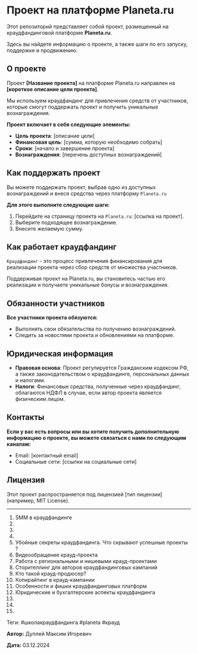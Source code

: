 # Проект на платформе Planeta.ru

Этот репозиторий представляет собой проект, размещенный на краудфандинговой платформе **Planeta.ru**.

Здесь вы найдете информацию о проекте, а также шаги по его запуску, поддержке и продвижению.

## О проекте

Проект **[Название проекта]** на платформе Planeta.ru направлен на **[короткое описание цели проекта]**.

Мы используем краудфандинг для привлечения средств от участников, которые смогут поддержать проект и получить уникальные вознаграждения.

**Проект включает в себя следующие элементы:**

- **Цель проекта**: [описание цели]
- **Финансовая цель**: [сумма, которую необходимо собрать]
- **Сроки**: [начало и завершение проекта]
- **Вознаграждения**: [перечень доступных вознаграждений]

## Как поддержать проект

Вы можете поддержать проект, выбрав одно из доступных вознаграждений и внеся средства через платформу `Planeta.ru`

**Для этого выполните следующие шаги:**

1. Перейдите на страницу проекта на `Planeta.ru`: [ссылка на проект].
2. Выберите подходящее вознаграждение.
3. Внесите желаемую сумму.

## Как работает краудфандинг

`Краудфандинг` - это процесс привлечения финансирования для реализации проекта через сбор средств от множества участников.

Поддерживая проект на Planeta.ru, вы становитесь частью его реализации и получаете уникальные бонусы и вознаграждения.

## Обязанности участников

**Все участники проекта обязуются:**

- Выполнять свои обязательства по получению вознаграждений.
- Следить за новостями проекта и обновлениями на платформе.

## Юридическая информация

- **Правовая основа**: Проект регулируется Гражданским кодексом РФ, а также законодательством о краудфандинге, персональных данных и налогами.
- **Налоги**: Финансовые средства, полученные через краудфандинг, облагаются НДФЛ в случае, если автор проекта является физическим лицом.

## Контакты

**Если у вас есть вопросы или вы хотите получить дополнительную информацию о проекте, вы можете связаться с нами по следующим каналам:**

- Email: [контактный email]
- Социальные сети: [ссылки на социальные сети]

## Лицензия

Этот проект распространяется под лицензией [тип лицензии] (например, MIT License).

---

1. SMM в краудфандинге
2. 
3. 
4. 
5. Убойные секреты краудфандинга. Что скрывают успешные проекты ?
6. Видеообращение крауд-проекта
7. Работа с региональными и нишевыми крауд-проектами
8. Сторителлинг для авторов краудфандинговых кампаний
9. Кто такой крауд-продюсер?
10. Копирайтинг в крауд-кампании
11. Особенности и фишки краудфандинговых платформ
12. Юридические и бухгалтерские аспекты краудфандинга
13. 
14. 
15. 

Теги: #школакраудфандинга #planeta #крауд

**Автор:** Дуплей Максим Игоревич

**Дата:** 03.12.2024
